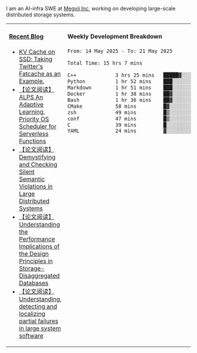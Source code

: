 I am an AI-infra SWE at [Megvii Inc](https://en.megvii.com/), working on developing large-scale distributed storage systems.

<table width="960px">
<tr>
<td valign="top" width="50%">

#### <a href="https://www.kongjun18.me" target="_blank">Recent Blog</a>

<!-- BLOG-POST-LIST:START -->
- [KV Cache on SSD: Taking Twitter&#39;s Fatcache as an Example.](https://kongjun18.github.io/posts/kv-cache-on-disk-taking-twitters-fatcache-as-an-example/)
- [【论文阅读】ALPS An Adaptive Learning, Priority OS Scheduler for Serverless Functions](https://kongjun18.github.io/posts/alps-an-adaptive-learning-priority-os-scheduler-for-serverless-functions/)
- [【论文阅读】Demystifying and Checking Silent Semantic Violations in Large Distributed Systems](https://kongjun18.github.io/posts/demystifying-and-checking-silent-semantic-violations-in-large-distributed-systems/)
- [【论文阅读】Understanding the Performance Implications of the Design Principles in Storage-Disaggregated Databases](https://kongjun18.github.io/posts/understanding-the-performance-implications-of-the-design-principles-in-storage-disaggregated-databases/)
- [【论文阅读】Understanding, detecting and localizing partial failures in large system software](https://kongjun18.github.io/posts/understanding-detecting-and-localizing-partial-failures-in-large-system-software/)
<!-- BLOG-POST-LIST:END -->

</td>
<td valign="top" width="50%">

#### Weekly Development Breakdown

<!--START_SECTION:waka-->

```txt
From: 14 May 2025 - To: 21 May 2025

Total Time: 15 hrs 7 mins

C++             3 hrs 25 mins   █████▓░░░░░░░░░░░░░░░░░░░   22.62 %
Python          1 hr 52 mins    ███░░░░░░░░░░░░░░░░░░░░░░   12.41 %
Markdown        1 hr 51 mins    ███░░░░░░░░░░░░░░░░░░░░░░   12.26 %
Docker          1 hr 38 mins    ██▓░░░░░░░░░░░░░░░░░░░░░░   10.80 %
Bash            1 hr 36 mins    ██▓░░░░░░░░░░░░░░░░░░░░░░   10.67 %
CMake           58 mins         █▓░░░░░░░░░░░░░░░░░░░░░░░   06.42 %
zsh             49 mins         █▒░░░░░░░░░░░░░░░░░░░░░░░   05.46 %
conf            47 mins         █▒░░░░░░░░░░░░░░░░░░░░░░░   05.21 %
C               39 mins         █░░░░░░░░░░░░░░░░░░░░░░░░   04.31 %
YAML            24 mins         ▓░░░░░░░░░░░░░░░░░░░░░░░░   02.67 %
```

<!--END_SECTION:waka-->
</td>
</tr>

</table>

